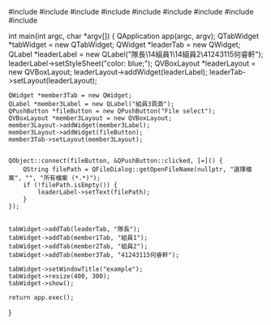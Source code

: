 #include <QApplication>
#include <QTabWidget>
#include <QLabel>
#include <QWidget>
#include <QVBoxLayout>
#include <QPushButton>
#include <QFileDialog>
#include <QColorDialog>
#include <QFontDialog>

int main(int argc, char *argv[]) {
    QApplication app(argc, argv);
    QTabWidget *tabWidget = new QTabWidget;
    QWidget *leaderTab = new QWidget;
    QLabel *leaderLabel = new QLabel("隊長\14組員1\14組員2\41243115何睿軒");
    leaderLabel->setStyleSheet("color: blue;");
    QVBoxLayout *leaderLayout = new QVBoxLayout;
    leaderLayout->addWidget(leaderLabel);
    leaderTab->setLayout(leaderLayout);


    QWidget *member3Tab = new QWidget;
    QLabel *member3Label = new QLabel("組員3頁面");
    QPushButton *fileButton = new QPushButton("File select");
    QVBoxLayout *member3Layout = new QVBoxLayout;
    member3Layout->addWidget(member3Label);
    member3Layout->addWidget(fileButton);
    member3Tab->setLayout(member3Layout);


    QObject::connect(fileButton, &QPushButton::clicked, [=]() {
        QString filePath = QFileDialog::getOpenFileName(nullptr, "選擇檔案", "", "所有檔案 (*.*)");
        if (!filePath.isEmpty()) {
            leaderLabel->setText(filePath);
        }
    });


    tabWidget->addTab(leaderTab, "隊長");
    tabWidget->addTab(member1Tab, "組員1");
    tabWidget->addTab(member2Tab, "組員2");
    tabWidget->addTab(member3Tab, "41243115何睿軒");

    tabWidget->setWindowTitle("example");
    tabWidget->resize(400, 300);
    tabWidget->show();

    return app.exec();
}
